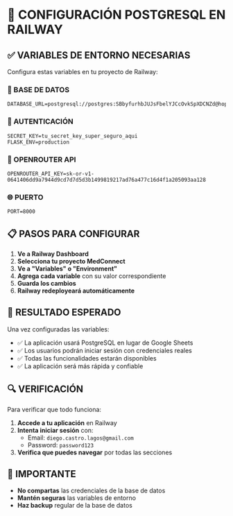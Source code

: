 # 🚀 CONFIGURACIÓN POSTGRESQL EN RAILWAY

## ✅ VARIABLES DE ENTORNO NECESARIAS

Configura estas variables en tu proyecto de Railway:

### **🔗 BASE DE DATOS**

```
DATABASE_URL=postgresql://postgres:SBbyfurhbJUJsFbelYJCcOvkSpXDCNZd@hopper.proxy.rlwy.net:51396/railway
```

### **🔑 AUTENTICACIÓN**

```
SECRET_KEY=tu_secret_key_super_seguro_aqui
FLASK_ENV=production
```

### **🤖 OPENROUTER API**

```
OPENROUTER_API_KEY=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
```

### **🌐 PUERTO**

```
PORT=8000
```

## 📋 PASOS PARA CONFIGURAR

1. **Ve a Railway Dashboard**
2. **Selecciona tu proyecto MedConnect**
3. **Ve a "Variables" o "Environment"**
4. **Agrega cada variable** con su valor correspondiente
5. **Guarda los cambios**
6. **Railway redeployeará automáticamente**

## 🎯 RESULTADO ESPERADO

Una vez configuradas las variables:

- ✅ La aplicación usará PostgreSQL en lugar de Google Sheets
- ✅ Los usuarios podrán iniciar sesión con credenciales reales
- ✅ Todas las funcionalidades estarán disponibles
- ✅ La aplicación será más rápida y confiable

## 🔍 VERIFICACIÓN

Para verificar que todo funciona:

1. **Accede a tu aplicación** en Railway
2. **Intenta iniciar sesión** con:
   - Email: `diego.castro.lagos@gmail.com`
   - Password: `password123`
3. **Verifica que puedes navegar** por todas las secciones

## 🚨 IMPORTANTE

- **No compartas** las credenciales de la base de datos
- **Mantén seguras** las variables de entorno
- **Haz backup** regular de la base de datos
